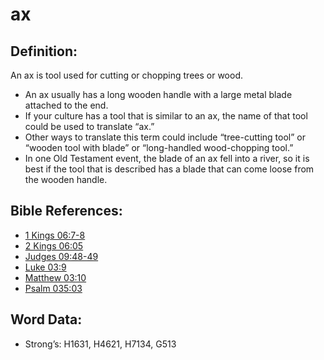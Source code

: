 # ax

## Definition:

An ax is tool used for cutting or chopping trees or wood.

* An ax usually has a long wooden handle with a large metal blade attached to the end.
* If your culture has a tool that is similar to an ax, the name of that tool could be used to translate “ax.”
* Other ways to translate this term could include “tree-cutting tool” or “wooden tool with blade” or “long-handled wood-chopping tool.”
* In one Old Testament event, the blade of an ax fell into a river, so it is best if the tool that is described has a blade that can come loose from the wooden handle.

## Bible References:

* [1 Kings 06:7-8](rc://en/tn/help/1ki/06/07)
* [2 Kings 06:05](rc://en/tn/help/2ki/06/05)
* [Judges 09:48-49](rc://en/tn/help/jdg/09/48)
* [Luke 03:9](rc://en/tn/help/luk/03/9)
* [Matthew 03:10](rc://en/tn/help/mat/03/10)
* [Psalm 035:03](rc://en/tn/help/psa/035/03)

## Word Data:

* Strong’s: H1631, H4621, H7134, G513
